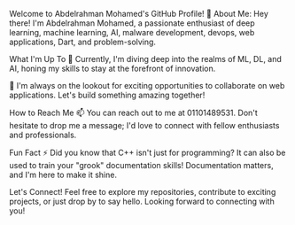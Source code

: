Welcome to Abdelrahman Mohamed's GitHub Profile! 🚀
About Me:
Hey there! I'm Abdelrahman Mohamed, a passionate enthusiast of deep learning, machine learning, AI, malware development, devops, web applications, Dart, and problem-solving.

What I'm Up To
🌱 Currently, I'm diving deep into the realms of ML, DL, and AI, honing my skills to stay at the forefront of innovation.

🔭 I'm always on the lookout for exciting opportunities to collaborate on web applications. Let's build something amazing together!

How to Reach Me
📫 You can reach out to me at 01101489531. Don't hesitate to drop me a message; I'd love to connect with fellow enthusiasts and professionals.

Fun Fact
⚡ Did you know that C++ isn't just for programming? It can also be used to train your "grook" documentation skills! Documentation matters, and I'm here to make it shine.

Let's Connect!
Feel free to explore my repositories, contribute to exciting projects, or just drop by to say hello. Looking forward to connecting with you!

